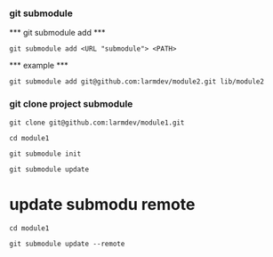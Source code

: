### git submodule

*** git submodule add ***
```
git submodule add <URL "submodule"> <PATH>
```
*** example ***
```
git submodule add git@github.com:larmdev/module2.git lib/module2
```


### git clone project submodule 

```
git clone git@github.com:larmdev/module1.git
```
```
cd module1
```
```
git submodule init
```
```
git submodule update
```


# update submodu remote

```
cd module1
```
```
git submodule update --remote
```